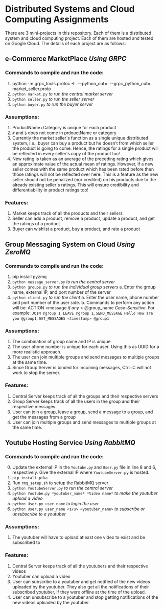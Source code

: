 # Distributed Systems and Cloud Computing Assignments

There are 3 mini-projects in this repository. Each of them is a distributed system and cloud computing project. Each of them are hosted and tested on Google Cloud. The details of each project are as follows:

## e-Commerce MarketPlace *Using GRPC*

### Commands to compile and run the code:
1) python -m grpc_tools.protoc -I . --python_out=. --grpc_python_out=. market_seller.proto
2) `python market.py` *to run the central market server*
3) `python seller.py` *to run the seller server*
4) `python buyer.py` *to run the buyer server*

### Assumptions:
1) ProductName+Category is unique for each product
2) `#` and `$` does not come in prdouctName or category
3) Currently the market seller`s function as a single unique distributed system, i.e., buyer can buy a product but he doesn't from which seller the product is going to come. Hence, the ratings for a single product will be reflected in every seller's copy of the product too!
4) New rating is taken as an average of the preceding rating which gives an approximate value of the actual mean of ratings. However, if a new seller comes with the same product which has been rated before then those ratings will not be reflected over here. This is a feature as the new seller should not be penalized (nor credited) on his products due to the already existing seller's ratings. This will ensure credibility and differentiability in product ratings too!

### Features:
1) Market keeps track of all the products and their sellers
2) Seller can add a product, remove a product, update a product, and get the ratings of a product
3) Buyer can wishlist a product, buy a product, and rate a product

## Group Messaging System on Cloud *Using ZeroMQ*

### Commands to compile and run the code:
1) pip install pyzmq
2) `python message_server.py` *to run the central server*
3) `python groups.py` *to run the individual group servers*
    a. Enter the group name, external IP, and port number of the server
4) `python client.py` *to run the client*
    a. Enter the user name, phone number and port number of the user side.
    b. Commands to perform any action will be: ACTION <message *if any* > @group_name *Case-Sensitive*. For example: `JOIN @group 1`, `LEAVE @group 1`, `SEND_MESSAGE Hello How are you @group1`, `GET_MESSAGES <timestamp> @group1`

### Assumptions:
1) The combination of group name and IP is unique
2) The user phone number is unique for each user. Using this as UUID for a more realistic approach.
3) The user can join multiple groups and send messages to multiple groups at the same time.
4) Since Group Server is binded for incoming messages, Ctrl+C will not work to stop the server. 

### Features:
1) Central Server keeps track of all the groups and their respective servers
2) Group Server keeps track of all the users in the group and their respective messages
3) User can join a group, leave a group, send a message to a group, and get the messages from a group
4) User can join multiple groups and send messages to multiple groups at the same time.

## Youtube Hosting Service *Using RabbitMQ*

### Commands to compile and run the code:
0) Update the external IP in the `Youtube.py` and `User.py` file in line 8 and 6, respectively. Give the external IP where `YoutubeServer.py` is hosted. 
1) `pip install pika`
2) Run `rmq_setup.sh` to setup the RabbitMQ server
3) `python YoutubeServer.py` *to run the central server*
4) `python Youtube.py *youtuber_name* *Video name*` *to make the youtuber upload a video*
5) `python User.py user_name` *to login the user*
6) `python User.py user_name <s/u> <youtuber_name>` *to subscribe or unsubscribe to a youtuber*

### Assumptions:
1) The youtuber will have to upload atleast one video to exist and be subscribed to


### Features:
1) Central Server keeps track of all the youtubers and their respective videos
2) Youtuber can upload a video
3) User can subscribe to a youtuber and get notified of the new videos uploaded by the youtuber. They also get all the notifications of their subscribed youtuber, if they were offline at the time of the upload.
4) User can unsubscribe to a youtuber and stop getting notifications of the new videos uploaded by the youtuber.